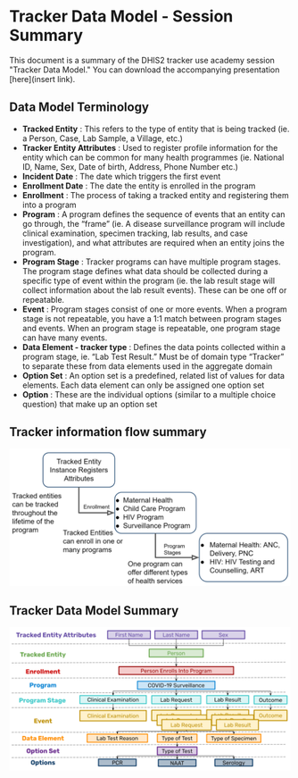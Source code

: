 # Tracker Data Model - Session Summary

This document is a summary of the DHIS2 tracker use academy session "Tracker Data Model." You can download the accompanying presentation [here](insert link).

## Data Model Terminology

- **Tracked Entity** : This refers to the type of entity that is being tracked (ie. a Person, Case, Lab Sample, a Village, etc.)
- **Tracker Entity Attributes** : Used to register profile information for the entity which can be common for many health programmes (ie. National ID, Name, Sex, Date of birth, Address, Phone Number etc.)
- **Incident Date** : The date which triggers the first event
- **Enrollment Date** : The date the entity is enrolled in the program
- **Enrollment** : The process of taking a tracked entity and registering them into a program
- **Program** : A program defines the sequence of events that an entity can go through, the “frame” (ie. A disease surveillance program will include clinical examination, specimen tracking, lab results, and case investigation), and what attributes are required when an entity joins the program. 
- **Program Stage** : Tracker programs can have multiple program stages. The program stage defines what data should be collected during a specific type of event within the program (ie. the lab result stage will collect information about the lab result events). These can be one off or repeatable.
- **Event** : Program stages consist of one or more events. When a program stage is not repeatable, you have a 1:1 match between program stages and events. When an program stage is repeatable, one program stage can have many events.
- **Data Element - tracker type** : Defines the data points collected within a program stage, ie. “Lab Test Result.” Must be of domain type “Tracker” to separate these from data elements used in the aggregate domain
- **Option Set** : An option set is a predefined, related list of values for data elements. Each data element can only be assigned one option set
- **Option** : These are the individual options (similar to a multiple choice question) that make up an option set

## Tracker information flow summary

![tracker_info_flow](resources/images/tracker_data_model/tracker_info_flow.png)

## Tracker Data Model Summary

![tracker_model_summary](resources/images/tracker_data_model/tracker_model_summary.png)